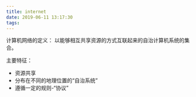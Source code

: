 ```yaml
---
title: internet
date: 2019-06-11 13:17:30
tags:
---
```

计算机网络的定义：
以能够相互共享资源的方式互联起来的自治计算机系统的集合。

主要特征：
- 资源共享
- 分布在不同的地理位置的“自治系统”
- 遵循一定的规则-“协议”